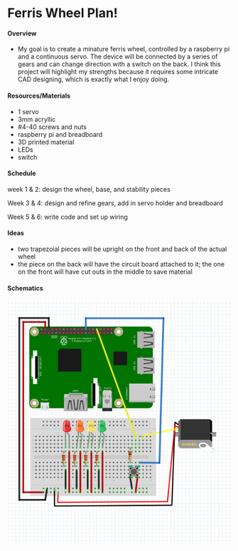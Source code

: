 # Ferris Wheel Plan!

#### Overview
- My goal is to create a minature ferris wheel, controlled by a raspberry pi and a continuous servo. The device will be connected by a series of gears and can change direction with a switch on the back. I think this project will highlight my strengths because it requires some intricate CAD designing, which is exactly what I enjoy doing.

#### Resources/Materials
- 1 servo
- 3mm acryllic
- #4-40 screws and nuts
- raspberry pi and breadboard
- 3D printed material
- LEDs
- switch

#### Schedule
week 1 & 2: design the wheel, base, and stability pieces

Week 3 & 4: design and refine gears, add in servo holder and breadboard

Week 5 & 6: write code and set up wiring

#### Ideas
- two trapezoial pieces will be upright on the front and back of the actual wheel
- the piece on the back will have the circuit board attached to it; the one on the front will have cut outs in the middle to save material

#### Schematics
 ![gears](/fritzing_servo.PNG)
